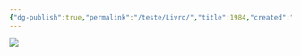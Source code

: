 ```yaml
---
{"dg-publish":true,"permalink":"/teste/Livro/","title":1984,"created":"2023-11-01T16:17:54.349-03:00"}
---
```


![](http://books.google.com/books/content?id=zAm7zwEACAAJ&printsec=frontcover&img=1&zoom=1&source=gbs_api)